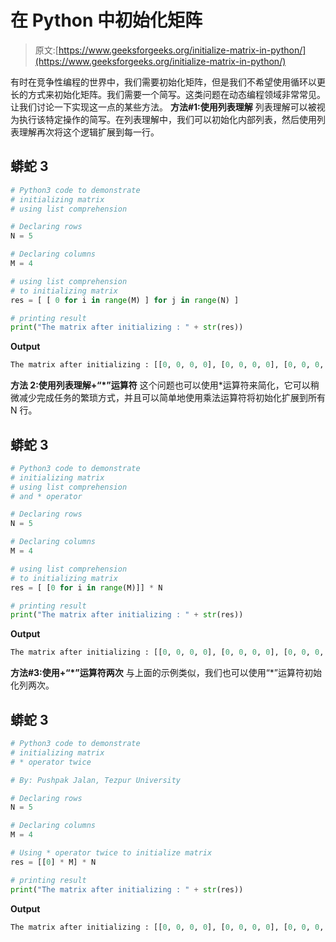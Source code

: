 # 在 Python 中初始化矩阵

> 原文:[https://www.geeksforgeeks.org/initialize-matrix-in-python/](https://www.geeksforgeeks.org/initialize-matrix-in-python/)

有时在竞争性编程的世界中，我们需要初始化矩阵，但是我们不希望使用循环以更长的方式来初始化矩阵。我们需要一个简写。这类问题在动态编程领域非常常见。让我们讨论一下实现这一点的某些方法。
**方法#1:使用列表理解**
列表理解可以被视为执行该特定操作的简写。在列表理解中，我们可以初始化内部列表，然后使用列表理解再次将这个逻辑扩展到每一行。

## 蟒蛇 3

```py
# Python3 code to demonstrate 
# initializing matrix
# using list comprehension

# Declaring rows
N = 5

# Declaring columns
M = 4

# using list comprehension 
# to initializing matrix
res = [ [ 0 for i in range(M) ] for j in range(N) ]

# printing result 
print("The matrix after initializing : " + str(res))
```

**Output**

```py
The matrix after initializing : [[0, 0, 0, 0], [0, 0, 0, 0], [0, 0, 0, 0], [0, 0, 0, 0], [0, 0, 0, 0]]

```

**方法 2:使用列表理解+“*”运算符**
这个问题也可以使用*运算符来简化，它可以稍微减少完成任务的繁琐方式，并且可以简单地使用乘法运算符将初始化扩展到所有 N 行。

## 蟒蛇 3

```py
# Python3 code to demonstrate 
# initializing matrix
# using list comprehension
# and * operator

# Declaring rows
N = 5

# Declaring columns
M = 4

# using list comprehension 
# to initializing matrix
res = [ [0 for i in range(M)]] * N

# printing result 
print("The matrix after initializing : " + str(res))
```

**Output**

```py
The matrix after initializing : [[0, 0, 0, 0], [0, 0, 0, 0], [0, 0, 0, 0], [0, 0, 0, 0], [0, 0, 0, 0]]

```

**方法#3:使用+“*”运算符两次**
与上面的示例类似，我们也可以使用“*”运算符初始化列两次。

## 蟒蛇 3

```py
# Python3 code to demonstrate 
# initializing matrix
# * operator twice

# By: Pushpak Jalan, Tezpur University

# Declaring rows
N = 5

# Declaring columns
M = 4

# Using * operator twice to initialize matrix
res = [[0] * M] * N

# printing result 
print("The matrix after initializing : " + str(res))
```

**Output**

```py
The matrix after initializing : [[0, 0, 0, 0], [0, 0, 0, 0], [0, 0, 0, 0], [0, 0, 0, 0], [0, 0, 0, 0]]

```